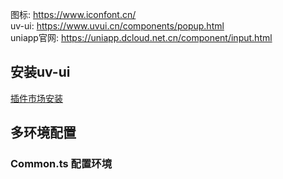图标: https://www.iconfont.cn/  
uv-ui: https://www.uvui.cn/components/popup.html  
uniapp官网: https://uniapp.dcloud.net.cn/component/input.html  
## 安装uv-ui
[插件市场安装](https://www.uvui.cn/components/install.html)

## 多环境配置
### Common.ts 配置环境